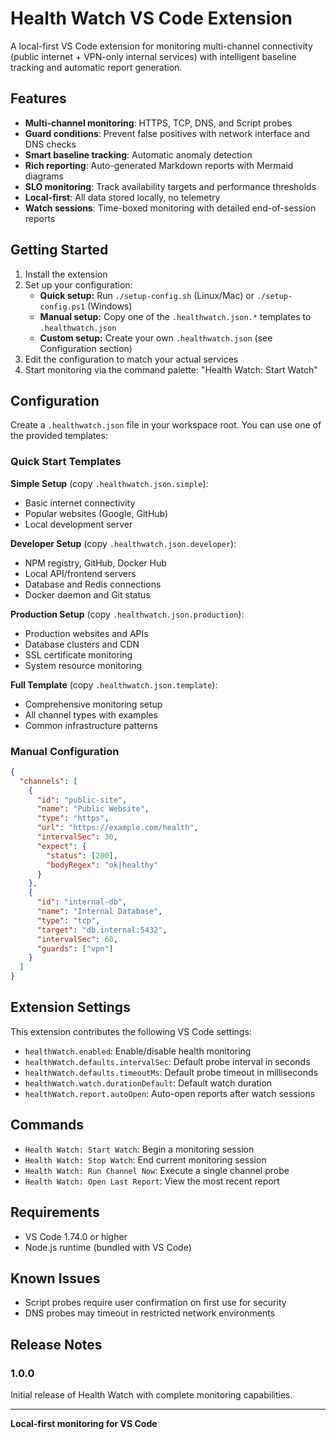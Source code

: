 # Health Watch VS Code Extension

A local-first VS Code extension for monitoring multi-channel connectivity (public internet + VPN-only internal services) with intelligent baseline tracking and automatic report generation.

## Features

- **Multi-channel monitoring**: HTTPS, TCP, DNS, and Script probes
- **Guard conditions**: Prevent false positives with network interface and DNS checks
- **Smart baseline tracking**: Automatic anomaly detection
- **Rich reporting**: Auto-generated Markdown reports with Mermaid diagrams
- **SLO monitoring**: Track availability targets and performance thresholds
- **Local-first**: All data stored locally, no telemetry
- **Watch sessions**: Time-boxed monitoring with detailed end-of-session reports

## Getting Started

1. Install the extension
2. Set up your configuration:
   - **Quick setup:** Run `./setup-config.sh` (Linux/Mac) or `./setup-config.ps1` (Windows)
   - **Manual setup:** Copy one of the `.healthwatch.json.*` templates to `.healthwatch.json`
   - **Custom setup:** Create your own `.healthwatch.json` (see Configuration section)
3. Edit the configuration to match your actual services
4. Start monitoring via the command palette: "Health Watch: Start Watch"

## Configuration

Create a `.healthwatch.json` file in your workspace root. You can use one of the provided templates:

### Quick Start Templates

**Simple Setup** (copy `.healthwatch.json.simple`):
- Basic internet connectivity
- Popular websites (Google, GitHub)
- Local development server

**Developer Setup** (copy `.healthwatch.json.developer`):
- NPM registry, GitHub, Docker Hub
- Local API/frontend servers
- Database and Redis connections
- Docker daemon and Git status

**Production Setup** (copy `.healthwatch.json.production`):
- Production websites and APIs
- Database clusters and CDN
- SSL certificate monitoring
- System resource monitoring

**Full Template** (copy `.healthwatch.json.template`):
- Comprehensive monitoring setup
- All channel types with examples
- Common infrastructure patterns

### Manual Configuration

```json
{
  "channels": [
    {
      "id": "public-site",
      "name": "Public Website",
      "type": "https",
      "url": "https://example.com/health",
      "intervalSec": 30,
      "expect": {
        "status": [200],
        "bodyRegex": "ok|healthy"
      }
    },
    {
      "id": "internal-db",
      "name": "Internal Database",
      "type": "tcp",
      "target": "db.internal:5432",
      "intervalSec": 60,
      "guards": ["vpn"]
    }
  ]
}
```

## Extension Settings

This extension contributes the following VS Code settings:

- `healthWatch.enabled`: Enable/disable health monitoring
- `healthWatch.defaults.intervalSec`: Default probe interval in seconds
- `healthWatch.defaults.timeoutMs`: Default probe timeout in milliseconds
- `healthWatch.watch.durationDefault`: Default watch duration
- `healthWatch.report.autoOpen`: Auto-open reports after watch sessions

## Commands

- `Health Watch: Start Watch`: Begin a monitoring session
- `Health Watch: Stop Watch`: End current monitoring session
- `Health Watch: Run Channel Now`: Execute a single channel probe
- `Health Watch: Open Last Report`: View the most recent report

## Requirements

- VS Code 1.74.0 or higher
- Node.js runtime (bundled with VS Code)

## Known Issues

- Script probes require user confirmation on first use for security
- DNS probes may timeout in restricted network environments

## Release Notes

### 1.0.0

Initial release of Health Watch with complete monitoring capabilities.

---

**Local-first monitoring for VS Code**